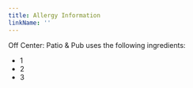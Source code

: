 ```yaml
---
title: Allergy Information
linkName: ''
---
```


Off Center: Patio & Pub uses the following ingredients:

- 1
- 2
- 3
